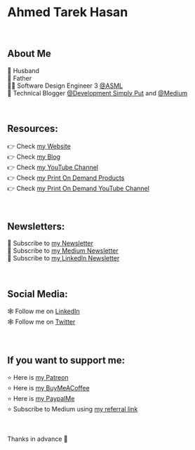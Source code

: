 # Ahmed Tarek Hasan

<br/>

## About Me
👫 Husband<br/>
👦 Father<br/>
👨‍💻 Software Design Engineer 3 [@ASML][ASML]<br/>
📰 Technical Blogger [@Development Simply Put][DSP Blog] and [@Medium][Medium Blog]<br/>

<br/>

## Resources:
👉 Check [my Website][DSP Website]<br/>
👉 Check [my Blog][DSP Blog]<br/>
👉 Check [my YouTube Channel][DSP YouTube Channel]<br/>
👉 Check [my Print On Demand Products][DSP Stylish Designs]<br/>
👉 Check [my Print On Demand YouTube Channel][DSP Stylish Designs YouTube Channel]<br/>

<br/>

## Newsletters:
📰 Subscribe to [my Newsletter][DSP Subscribe]<br/>
📰 Subscribe to [my Medium Newsletter][Medium Subscribe]<br/>
📰 Subscribe to [my LinkedIn Newsletter][LinkedIn Newsletter]<br/>

<br/>

## Social Media:
🕸 Follow me on [LinkedIn][LinkedIn]<br/>
🕸 Follow me on [Twitter][Twitter]<br/>

<br/>

## If you want to support me:
⭐ Here is [my Patreon][Patreon]<br/>
⭐ Here is [my BuyMeACoffee][BuyMeACoffee]<br/>
⭐ Here is [my PaypalMe][PaypalMe]<br/>
⭐ Subscribe to Medium using [my referral link][Medium Membership]<br/>

<br/>

Thanks in advance 🙂

[Ahmed Tarek Hasan]: https://www.developmentsimplyput.com
[DSP Website]: https://www.developmentsimplyput.com
[DSP Blog]: https://www.developmentsimplyput.com/blog
[DSP Subscribe]: https://www.developmentsimplyput.com/subscribe
[DSP YouTube Channel]: https://www.youtube.com/@developmentsimplyput
[DSP Stylish Designs]: https://www.developmentsimplyput.com/dsp-stylish-designs
[DSP Stylish Designs YouTube Channel]: https://www.youtube.com/@DSPStylishDesigns

[Medium Blog]: https://medium.com/@eng_ahmed.tarek
[Medium Membership]: https://medium.com/@eng_ahmed.tarek/membership
[Medium Subscribe]: https://medium.com/subscribe/@eng_ahmed.tarek

[Twitter]: https://twitter.com/AhmedTarekHasa1
[LinkedIn]: https://www.linkedin.com/in/atarekhasan/
[LinkedIn Newsletter]: https://www.linkedin.com/newsletters/development-simply-put-6866647119655247872/

[ASML]: https://www.asml.com

[Patreon]: http://patreon.com/ahmedtarekhasan
[BuyMeACoffee]: https://www.buymeacoffee.com/ahmedtarekhasan
[PaypalMe]: https://www.paypal.com/paypalme/DevelopmentSimplyPut
  
  
<!--
**AhmedTarekHasan/AhmedTarekHasan** is a ✨ _special_ ✨ repository because its `README.md` (this file) appears on your GitHub profile.

Here are some ideas to get you started:

- 🔭 I’m currently working on ...
- 🌱 I’m currently learning ...
- 👯 I’m looking to collaborate on ...
- 🤔 I’m looking for help with ...
- 💬 Ask me about ...
- 📫 How to reach me: ...
- 😄 Pronouns: ...
- ⚡ Fun fact: ...
-->
